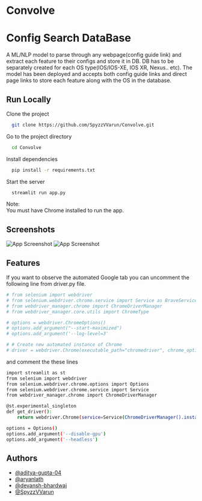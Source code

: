 # Convolve

# Config Search DataBase

A ML/NLP model to parse through any
webpage(config guide link) and extract each feature to their configs and
store it in DB. DB has to be separately created for each OS type(IOS/IOS-XE,
IOS XR, Nexus.. etc).
The model has been deployed and accepts both config guide links and direct page links to store each feature along with the OS in the database.


## Run Locally

Clone the project

```bash
  git clone https://github.com/SpyzzVVarun/Convolve.git
```

Go to the project directory

```bash
  cd Convolve
```

Install dependencies

```bash
  pip install -r requirements.txt
```

Start the server

```bash
  streamlit run app.py
```
Note: \
You must have Chrome installed to run the app.


## Screenshots

![App Screenshot](https://github.com/aryanlath/Convolve/blob/Updated/images/Screenshot%202023-01-04%20at%2010.10.52%20PM.png)
![App Screenshot](https://github.com/aryanlath/Convolve/blob/Updated/images/Screenshot%202023-01-04%20at%2010.10.21%20PM.png?raw=true)

## Features

If you want to observe the automated Google tab you can uncomment the following line from driver.py file. 

```bash
# from selenium import webdriver
# from selenium.webdriver.chrome.service import Service as BraveService
# from webdriver_manager.chrome import ChromeDriverManager
# from webdriver_manager.core.utils import ChromeType

# options = webdriver.ChromeOptions()
# options.add_argument("--start-maximized")
# options.add_argument('--log-level=3'

# # Create new automated instance of Chrome
# driver = webdriver.Chrome(executable_path="chromedriver", chrome_options=options)
```

and comment the these lines

```bash
import streamlit as st
from selenium import webdriver
from selenium.webdriver.chrome.options import Options
from selenium.webdriver.chrome.service import Service
from webdriver_manager.chrome import ChromeDriverManager

@st.experimental_singleton
def get_driver():
    return webdriver.Chrome(service=Service(ChromeDriverManager().install()), options=options)

options = Options()
options.add_argument('--disable-gpu')
options.add_argument('--headless')
```


## Authors

- [@aditya-gupta-04](https://github.com/aditya-gupta-04)
- [@aryanlath](https://github.com/aryanlath)
- [@devansh-bhardwaj](https://github.com/devansh-bhardwaj)
- [@SpyzzVVarun](https://github.com/SpyzzVVarun)

